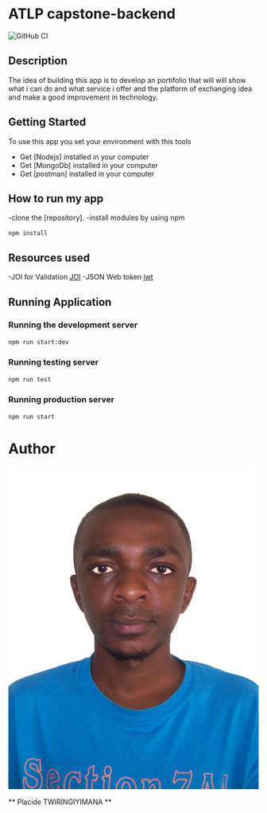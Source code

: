 #  ATLP capstone-backend

![GitHub CI](https://github.com/Placide123/capstone-backend/actions/workflows/main.yml/badge.svg)

## Description

The idea of building this app is to develop an portifolio that will will show what i can do and what service i offer and the platform of exchanging idea and make a good improvement in technology.

## Getting Started

To use this app you set your environment with this tools

- Get [Nodejs] installed in your computer
- Get [MongoDb] installed in your computer
- Get [postman] installed in your computer

## How to run my app

-clone the [repository].
-install modules by using npm
```
npm install

```

## Resources used

-JOI for Validation [JOI](joi.dev)
-JSON Web token [jwt](https://jwt.io/)

## Running Application

### Running the development server 
```
npm run start:dev

```

### Running testing server

```
npm run test

```

### Running production server

```
npm run start

```

# Author

![This is an image](https://github.com/Placide123/capstone-frontend/blob/main/image/218000884.jpg)

**
Placide TWIRINGIYIMANA
**

